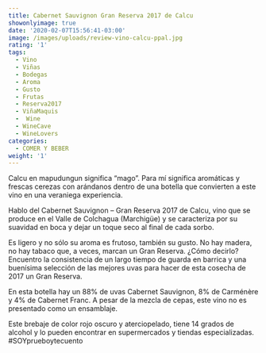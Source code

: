 ```yaml
---
title: Cabernet Sauvignon Gran Reserva 2017 de Calcu
showonlyimage: true
date: '2020-02-07T15:56:41-03:00'
image: /images/uploads/review-vino-calcu-ppal.jpg
rating: '1'
tags:
  - Vino
  - Viñas
  - Bodegas
  - Aroma
  - Gusto
  - Frutas
  - Reserva2017
  - ViñaMaquis
  - ‪ Wine
  - WineCave
  - WineLovers‬
categories:
  - COMER Y BEBER
weight: '1'
---
```

Calcu en mapudungun significa “mago”. Para mí significa aromáticas y frescas cerezas con arándanos dentro de una botella que convierten a este vino en una veraniega experiencia.

<!--more-->

Hablo del Cabernet Sauvignon – Gran Reserva 2017 de Calcu, vino que se produce en el Valle de Colchagua (Marchigüe) y se caracteriza por su suavidad en boca y dejar un toque seco al final de cada sorbo. 



Es ligero y no sólo su aroma es frutoso, también su gusto. No hay madera, no hay tabaco que, a veces, marcan un Gran Reserva. ¿Cómo decirlo? Encuentro la consistencia de un largo tiempo de guarda en barrica y una buenísima selección de las mejores uvas para hacer de esta cosecha de 2017 un Gran Reserva.



En esta botella hay un 88% de uvas Cabernet Sauvignon, 8% de Carménère y 4% de Cabernet Franc. A pesar de la mezcla de cepas, este vino no es presentado como un ensamblaje.



Este brebaje de color rojo oscuro y aterciopelado, tiene 14 grados de alcohol y lo pueden encontrar en supermercados y tiendas especializadas. #SOYprueboytecuento
